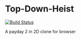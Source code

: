 # Top-Down-Heist

[![Build Status](https://travis-ci.com/InDieTasten/Top-Down-Heist.svg?branch=master)](https://travis-ci.com/InDieTasten/Top-Down-Heist)

A payday 2 in 2D clone for browser
